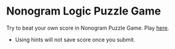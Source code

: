 # Nonogram Logic Puzzle Game
Try to beat your own score in Nonogram Puzzle Game. Play [here](https://mycmpt276.herokuapp.com/puzzlegame.html).
- Using hints will not save score once you submit.
